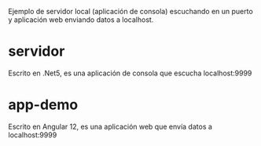 Ejemplo de servidor local (aplicación de consola) escuchando en un puerto y aplicación web enviando datos a localhost.

# servidor
Escrito en .Net5, es una aplicación de consola que escucha localhost:9999


# app-demo
Escrito en Angular 12, es una aplicación web que envía datos a localhost:9999
